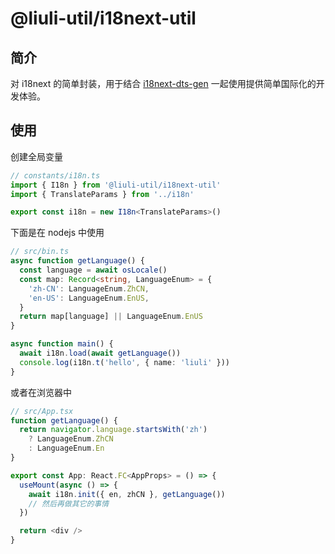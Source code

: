 # @liuli-util/i18next-util

## 简介

对 i18next 的简单封装，用于结合 [i18next-dts-gen](../i18next-dts-gen/README.md) 一起使用提供简单国际化的开发体验。

## 使用

创建全局变量

```ts
// constants/i18n.ts
import { I18n } from '@liuli-util/i18next-util'
import { TranslateParams } from '../i18n'

export const i18n = new I18n<TranslateParams>()
```

下面是在 nodejs 中使用

```ts
// src/bin.ts
async function getLanguage() {
  const language = await osLocale()
  const map: Record<string, LanguageEnum> = {
    'zh-CN': LanguageEnum.ZhCN,
    'en-US': LanguageEnum.EnUS,
  }
  return map[language] || LanguageEnum.EnUS
}

async function main() {
  await i18n.load(await getLanguage())
  console.log(i18n.t('hello', { name: 'liuli' }))
}
```

或者在浏览器中

```ts
// src/App.tsx
function getLanguage() {
  return navigator.language.startsWith('zh')
    ? LanguageEnum.ZhCN
    : LanguageEnum.En
}

export const App: React.FC<AppProps> = () => {
  useMount(async () => {
    await i18n.init({ en, zhCN }, getLanguage())
    // 然后再做其它的事情
  })

  return <div />
}
```
